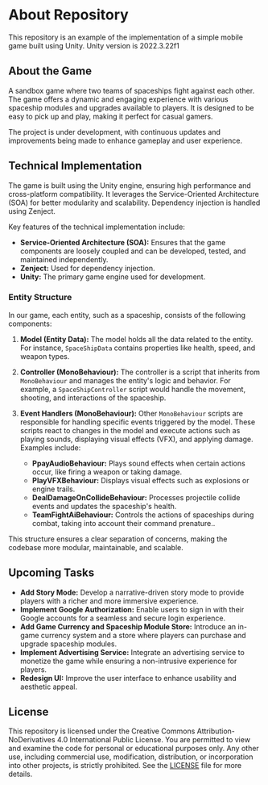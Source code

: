# About Repository

This repository is an example of the implementation of a simple mobile game built using Unity.
Unity version is 2022.3.22f1

## About the Game

A sandbox game where two teams of spaceships fight against each other. The game offers a dynamic and engaging experience with various spaceship modules and upgrades available to players. It is designed to be easy to pick up and play, making it perfect for casual gamers.

The project is under development, with continuous updates and improvements being made to enhance gameplay and user experience.

## Technical Implementation

The game is built using the Unity engine, ensuring high performance and cross-platform compatibility. It leverages the Service-Oriented Architecture (SOA) for better modularity and scalability. Dependency injection is handled using Zenject.

Key features of the technical implementation include:

- **Service-Oriented Architecture (SOA):** Ensures that the game components are loosely coupled and can be developed, tested, and maintained independently.
- **Zenject:** Used for dependency injection.
- **Unity:** The primary game engine used for development.

### Entity Structure

In our game, each entity, such as a spaceship, consists of the following components:

1. **Model (Entity Data):** The model holds all the data related to the entity. For instance, `SpaceShipData` contains properties like health, speed, and weapon types.

2. **Controller (MonoBehaviour):** The controller is a script that inherits from `MonoBehaviour` and manages the entity's logic and behavior. For example, a `SpaceShipController` script would handle the movement, shooting, and interactions of the spaceship.

3. **Event Handlers (MonoBehaviour):** Other `MonoBehaviour` scripts are responsible for handling specific events triggered by the model. These scripts react to changes in the model and execute actions such as playing sounds, displaying visual effects (VFX), and applying damage. Examples include:
   - **PpayAudioBehaviour:** Plays sound effects when certain actions occur, like firing a weapon or taking damage.
   - **PlayVFXBehaviour:** Displays visual effects such as explosions or engine trails.
   - **DealDamageOnCollideBehaviour:** Processes projectile collide events and updates the spaceship's health.
   - **TeamFightAiBehaviour:** Controls the actions of spaceships during combat, taking into account their command prenature..

This structure ensures a clear separation of concerns, making the codebase more modular, maintainable, and scalable.

## Upcoming Tasks

- **Add Story Mode:** Develop a narrative-driven story mode to provide players with a richer and more immersive experience.
- **Implement Google Authorization:** Enable users to sign in with their Google accounts for a seamless and secure login experience.
- **Add Game Currency and Spaceship Module Store:** Introduce an in-game currency system and a store where players can purchase and upgrade spaceship modules.
- **Implement Advertising Service:** Integrate an advertising service to monetize the game while ensuring a non-intrusive experience for players.
- **Redesign UI:** Improve the user interface to enhance usability and aesthetic appeal.

## License

This repository is licensed under the Creative Commons Attribution-NoDerivatives 4.0 International Public License. You are permitted to view and examine the code for personal or educational purposes only. Any other use, including commercial use, modification, distribution, or incorporation into other projects, is strictly prohibited. See the [LICENSE](LICENSE.txt) file for more details.
